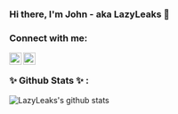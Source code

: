 ### Hi there, I'm John - aka LazyLeaks 👋

### Connect with me:

[<img align="left" alt="LazyLeaks | Twitter" width="22px" src="https://cdn.jsdelivr.net/npm/simple-icons@v3/icons/twitter.svg" />][twitter]
[<img align="left" alt="LazyLeaks | Discord" width="22px" src="https://www.flaticon.com/svg/static/icons/svg/2111/2111363.svg" />][discord]

<br />

### ✨ Github Stats ✨ :
 <img align="center" src="https://github-readme-stats.vercel.app/api?username=LazyLeaks&show_icons=true&theme=light&line_height=27" alt="LazyLeaks's github stats"/>
</a>

[twitter]: https://twitter.com/LazyLeaks_
[discord]:  https://discord.gg/VGB66wS 
